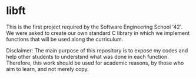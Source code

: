# libft
This is the first project required by the Software Engineering School '42'. 
We were asked to create our own standard C library in which we implement functions that will be used along the curriculum.

Disclaimer:
The main purpose of this repository is to expose my codes and help other students to understsnd what was done in each function. 
Therefore, this work should be used for academic reasons, by those who aim to learn, and not merely copy. 
